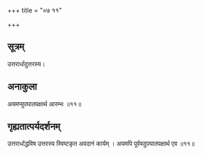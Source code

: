 +++
title = "०७ ११"

+++
## सूत्रम्
उत्तरार्धादुत्तरस्य।
## अनाकुला
अयमप्युपघातपक्षार्थ आरम्भः ॥११॥

## गृह्यतात्पर्यदर्शनम्
उत्तरार्धाद्धविष उत्तरस्य स्विष्टकृत अवदानं कार्यम् ।
अयमपि पूर्ववदुपघातपक्षार्थ एव ॥११॥
